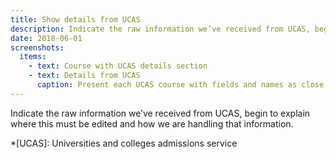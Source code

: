 ```yaml
---
title: Show details from UCAS
description: Indicate the raw information we’ve received from UCAS, begin to explain where this must be edited and how we are handling that information
date: 2018-06-01
screenshots:
  items:
    - text: Course with UCAS details section
    - text: Details from UCAS
      caption: Present each UCAS course with fields and names as close as possible to UCAS, for familiarity and consistency.
---
```


Indicate the raw information we’ve received from UCAS, begin to explain where this must be edited and how we are handling that information.

*[UCAS]: Universities and colleges admissions service
